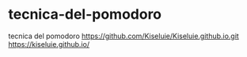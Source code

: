 # tecnica-del-pomodoro
tecnica del pomodoro
https://github.com/Kiseluie/Kiseluie.github.io.git
https://kiseluie.github.io/
